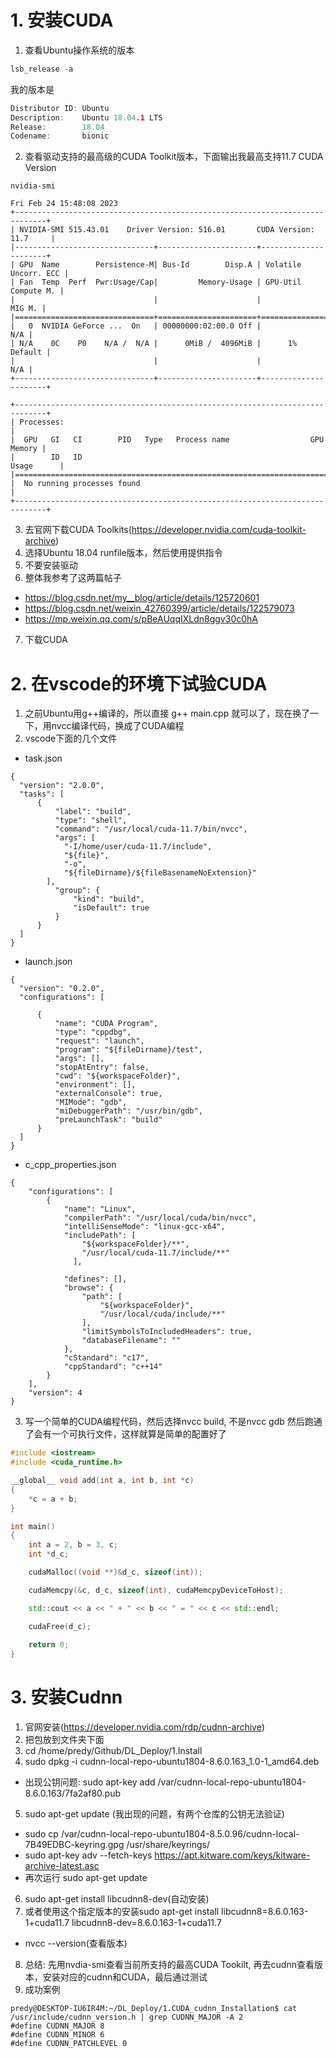 # 1. 安装CUDA
1. 查看Ubuntu操作系统的版本
```cpp
lsb_release -a
```
我的版本是
```cpp
Distributor ID: Ubuntu
Description:    Ubuntu 18.04.1 LTS
Release:        18.04
Codename:       bionic
```
2. 查看驱动支持的最高级的CUDA Toolkit版本，下面输出我最高支持11.7 CUDA Version
```
nvidia-smi
```
```
Fri Feb 24 15:48:08 2023       
+-----------------------------------------------------------------------------+
| NVIDIA-SMI 515.43.01    Driver Version: 516.01       CUDA Version: 11.7     |
|-------------------------------+----------------------+----------------------+
| GPU  Name        Persistence-M| Bus-Id        Disp.A | Volatile Uncorr. ECC |
| Fan  Temp  Perf  Pwr:Usage/Cap|         Memory-Usage | GPU-Util  Compute M. |
|                               |                      |               MIG M. |
|===============================+======================+======================|
|   0  NVIDIA GeForce ...  On   | 00000000:02:00.0 Off |                  N/A |
| N/A    0C    P0    N/A /  N/A |      0MiB /  4096MiB |      1%      Default |
|                               |                      |                  N/A |
+-------------------------------+----------------------+----------------------+
                                                                               
+-----------------------------------------------------------------------------+
| Processes:                                                                  |
|  GPU   GI   CI        PID   Type   Process name                  GPU Memory |
|        ID   ID                                                   Usage      |
|=============================================================================|
|  No running processes found                                                 |
+-----------------------------------------------------------------------------+
```
3. 去官网下载CUDA Toolkits(https://developer.nvidia.com/cuda-toolkit-archive)
4. 选择Ubuntu 18.04 runfile版本，然后使用提供指令
5. 不要安装驱动
6. 整体我参考了这两篇帖子
- https://blog.csdn.net/my__blog/article/details/125720601
- https://blog.csdn.net/weixin_42760399/article/details/122579073
- https://mp.weixin.qq.com/s/pBeAUqqIXLdn8ggv30c0hA
7. 下载CUDA
# 2. 在vscode的环境下试验CUDA
1. 之前Ubuntu用g++编译的，所以直接 g++ main.cpp 就可以了，现在换了一下，用nvcc编译代码，换成了CUDA编程
2. vscode下面的几个文件
- task.json
```
{
  "version": "2.0.0",
  "tasks": [
      {
          "label": "build",
          "type": "shell",
          "command": "/usr/local/cuda-11.7/bin/nvcc",
          "args": [
            "-I/home/user/cuda-11.7/include",
            "${file}",
            "-o",
            "${fileDirname}/${fileBasenameNoExtension}"
        ],        
          "group": {
              "kind": "build",
              "isDefault": true
          }
      }
  ]
}

```
- launch.json 
```
{
  "version": "0.2.0",
  "configurations": [
    
      {
          "name": "CUDA Program",
          "type": "cppdbg",
          "request": "launch",
          "program": "${fileDirname}/test",
          "args": [],
          "stopAtEntry": false,
          "cwd": "${workspaceFolder}",
          "environment": [],
          "externalConsole": true,
          "MIMode": "gdb",
          "miDebuggerPath": "/usr/bin/gdb",
          "preLaunchTask": "build"
      }
  ]
}

```
- c_cpp_properties.json
```
{
    "configurations": [
        {
            "name": "Linux",
            "compilerPath": "/usr/local/cuda/bin/nvcc",
            "intelliSenseMode": "linux-gcc-x64",
            "includePath": [
                "${workspaceFolder}/**",
                "/usr/local/cuda-11.7/include/**"
              ],
              
            "defines": [],
            "browse": {
                "path": [
                    "${workspaceFolder}",
                    "/usr/local/cuda/include/**"
                ],
                "limitSymbolsToIncludedHeaders": true,
                "databaseFilename": ""
            },
            "cStandard": "c17",
            "cppStandard": "c++14"
        }
    ],
    "version": 4
}
```
3. 写一个简单的CUDA编程代码，然后选择nvcc build, 不是nvcc gdb 然后跑通了会有一个可执行文件，这样就算是简单的配置好了
```cpp
#include <iostream>
#include <cuda_runtime.h>

__global__ void add(int a, int b, int *c)
{
    *c = a + b;
}

int main()
{
    int a = 2, b = 3, c;
    int *d_c;

    cudaMalloc((void **)&d_c, sizeof(int));

    cudaMemcpy(&c, d_c, sizeof(int), cudaMemcpyDeviceToHost);

    std::cout << a << " + " << b << " = " << c << std::endl;

    cudaFree(d_c);
    
    return 0;
}
```
# 3. 安装Cudnn
1. 官网安装(https://developer.nvidia.com/rdp/cudnn-archive)
2. 把包放到文件夹下面
3. cd /home/predy/Github/DL_Deploy/1.Install
4. sudo dpkg -i cudnn-local-repo-ubuntu1804-8.6.0.163_1.0-1_amd64.deb
- 出现公钥问题: sudo apt-key add /var/cudnn-local-repo-ubuntu1804-8.6.0.163/7fa2af80.pub
5. sudo apt-get update (我出现的问题，有两个仓库的公钥无法验证)
- sudo cp /var/cudnn-local-repo-ubuntu1804-8.5.0.96/cudnn-local-7B49EDBC-keyring.gpg /usr/share/keyrings/
- sudo apt-key adv --fetch-keys https://apt.kitware.com/keys/kitware-archive-latest.asc
- 再次运行 sudo apt-get update
6. sudo apt-get install libcudnn8-dev(自动安装)
7. 或者使用这个指定版本的安装sudo apt-get install libcudnn8=8.6.0.163-1+cuda11.7 libcudnn8-dev=8.6.0.163-1+cuda11.7
- nvcc --version(查看版本)
8. 总结: 先用nvdia-smi查看当前所支持的最高CUDA Tookilt, 再去cudnn查看版本，安装对应的cudnn和CUDA，最后通过测试
9. 成功案例
```
predy@DESKTOP-IU6IR4M:~/DL_Deploy/1.CUDA_cudnn_Installation$ cat /usr/include/cudnn_version.h | grep CUDNN_MAJOR -A 2
#define CUDNN_MAJOR 8
#define CUDNN_MINOR 6
#define CUDNN_PATCHLEVEL 0
```
